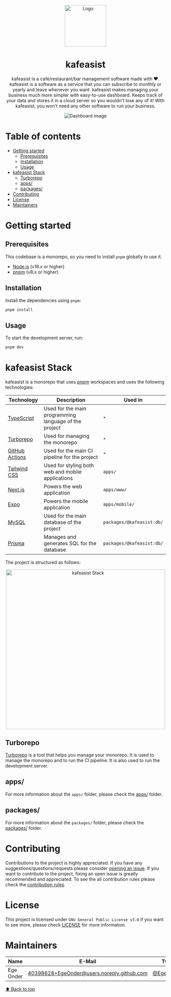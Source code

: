 <p align="center">
  <img src="https://user-images.githubusercontent.com/40398628/219168270-f14d82ed-1466-4cf2-9d2f-e02bdf00bce4.png" width="130" alt="Logo" />
</p>

<h1 align="center">
  kafeasist
</h1>

<p align="center">
  kafeasist is a café/restaurant/bar management software made with ❤️. kafeasist is a software as a service that you can subscribe to monthly or yearly and leave whenever you want. kafeasist makes managing your business much more simpler with easy-to-use dashboard. Keeps track of your data and stores it in a cloud server so you wouldn't lose any of it! With kafeasist, you won't need any other software to run your business.
</p>

<p align="center">
  <img src="https://github.com/kafeasist/soon/assets/40398628/3fc14efb-b2ff-4c56-9363-710665511381" alt="Dashboard image" />
</p>

# Table of contents

- [Getting started](#getting-started)
  - [Prerequisites](#prerequisites)
  - [Installation](#installation)
  - [Usage](#usage)
- [kafeasist Stack](#kafeasist-stack)
  - [Turborepo](#turborepo)
  - [apps/](#apps/)
  - [packages/](#packages/)
- [Contributing](#contributing)
- [License](#license)
- [Maintainers](#maintainers)

# Getting started

## Prerequisites

This codebase is a monorepo, so you need to install `pnpm` globally to use it.

- [Node.js](https://nodejs.org/en/) (v18.x or higher)
- [pnpm](https://pnpm.io/) (v8.x or higher)

## Installation

Install the dependencies using `pnpm`:

```bash
pnpm install
```

## Usage

To start the development server, run:

```bash
pnpm dev
```

# kafeasist Stack

kafeasist is a monorepo that uses [pnpm](https://pnpm.io/) workspaces and uses the following technologies:

| Technology                                            | Description                                           | Used in                   |
| ----------------------------------------------------- | ----------------------------------------------------- | ------------------------- |
| [TypeScript](https://www.typescriptlang.org/)         | Used for the main programming language of the project | `*`                       |
| [Turborepo](https://turbo.build/)                     | Used for managing the monorepo                        | `*`                       |
| [GitHub Actions](https://github.com/features/actions) | Used for the main CI pipeline for the project         | `*`                       |
| [Tailwind CSS](https://tailwindcss.com/)              | Used for styling both web and mobile applications     | `apps/`                   |
| [Next.js](https://nextjs.org/)                        | Powers the web application                            | `apps/www/`               |
| [Expo](https://expo.dev/)                             | Powers the mobile application                         | `apps/mobile/`            |
| [MySQL](https://www.mysql.com/)                       | Used for the main database of the project             | `packages/@kafeasist:db/` |
| [Prisma](https://www.prisma.io/)                      | Manages and generates SQL for the database            | `packages/@kafeasist:db/` |

The project is structured as follows:

<p align="center">
  <img src="https://user-images.githubusercontent.com/40398628/233666479-ba44a2c6-ab72-46ae-a759-aaed58db2e70.png" alt="kafeasist Stack" height=500 />
</p>

## Turborepo

[Turborepo](https://turbo.build/) is a tool that helps you manage your monorepo. It is used to manage the monorepo and to run the CI pipeline. It is also used to run the development server.

## apps/

For more information about the `apps/` folder, please check the [apps/](apps/) folder.

## packages/

For more information about the `packages/` folder, please check the [packages/](packages/) folder.

# Contributing

Contributions to the project is highly appreciated. If you have any suggestions/questions/requests please consider [opening an issue](https://github.com/kafeasist/kafeasist/issues/new). If you want to contribute to the project, fixing an open issue is greatly recommended and appreciated. To see the all contribution rules please check the [contribution rules](CONTRIBUTING.md).

# License

This project is licensed under `GNU General Public License v3.0` if you want to see more, please check [LICENSE](LICENSE) for more information.

# Maintainers

| Name      | E-Mail                                     | Twitter                                       |
| --------- | ------------------------------------------ | --------------------------------------------- |
| Ege Onder | 40398628+EgeOnder@users.noreply.github.com | [@EgeOnder23](https://twitter.com/EgeOnder23) |

[⬆ Back to top](#table-of-contents)
